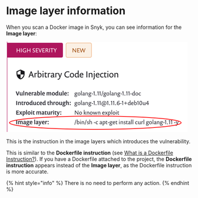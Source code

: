 # Image layer information

When you scan a Docker image in Snyk, you can see information for the **Image layer**:

![](../../.gitbook/assets/screenshot_2021-02-12_at_15.55.03.png)

This is the instruction in the image layers which introduces the vulnerability.

This is similar to the **Dockerfile instruction** \(see [What is a Dockerfile Instruction?](https://snyk.gitbook.io/user-docs/snyk-container/scan-your-dockerfile/what-is-a-dockerfile-instruction-)\). If you have a Dockerfile attached to the project, the **Dockerfile instruction** appears instead of the **Image layer**, as the Dockerfile instruction is more accurate.

{% hint style="info" %}
There is no need to perform any action.
{% endhint %}


